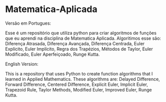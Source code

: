 # Matematica-Aplicada

Versão em Portugues:

Esse é um repositório que utiliza python para criar algoritmos de funções que eu aprendi na disciplina de Matematica Aplicada. Algoritimos esse são: Diferença Atrasada, Diferença Avançada, Diferença Centrada, Euler Explícito, Euler Implícito, Regra dos Trapézios, Métodos de Taylor, Euler Modificado, Euler Aperfeiçoado, Runge Kutta.

English Version:

This is a repository that uses Python to create function algorithms that I learned in Applied Mathematics. These algorithms are: Delayed Difference, Forward Difference, Centered Difference, Explicit Euler, Implicit Euler, Trapezoid Rule, Taylor Methods, Modified Euler, Improved Euler, Runge Kutta.

